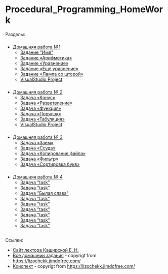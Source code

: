 # Procedural_Programming_HomeWork

Разделы:
###
* [Домашняя работа №1](HomeWork_1)
    - [Задание "Имя"](HomeWork_1/task_name)
    - [Задание «Арифметика»](HomeWork_1/task_arithmetic)
    - [Задание «Уравнение»](HomeWork_1/task_equation)
    - [Задание «Еще уравнение»](HomeWork_1/task_quadratic_equation)
    - [Задание «Лампа со шторой»](HomeWork_1/task_lamp_with_curtain)
    - [VisualStudio Project]()

###
 * [Домашняя работа № 2](HomeWork_2)
    - [Задача «Конус»](HomeWork_2/task_truncated_cone)
    - [Задача «Разветвление»](HomeWork_2/task_branching)
    - [Задача «Функция»](HomeWork_2/task_function)
    - [Задача «Порядок»](HomeWork_2/task_order)
    - [Задача «Табуляция»](HomeWork_2/task_tabulation)
    - [VisualStudio Project](HomeWork_2/VisualStudio_Homework_2)
    
###
 - [Домашняя работа № 3](HomeWork_3)
    - [Задача «Заем»](HomeWork_3/task_loan)
    - [Задача «Ссуда»](HomeWork_3/task_finding_loan_interest/)
    - [Задача «Копирование файла»](HomeWork_3/task_copy_file/)
    - [Задача «Фильтр»](HomeWork_3/task_filter/)
    - [Задача «Сортировка букв»](HomeWork_3/task_sorting_letters/)

###
 - [Домашняя работа № 4](HomeWork_4)
    - [Задача "task"](HomeWork_4/task_)
    - [Задача "task"](HomeWork_4/task_)
    - [Задача "Былая слава"](HomeWork_4/task_old_glory)
    - [Задача "task"](HomeWork_4/task_)
    - [Задача "task"](HomeWork_4/task_)
    - [Задача "task"](HomeWork_4/task_)
    - [Задача "task"](HomeWork_4/task_)
    - [Задача "task"](HomeWork_4/task_)
    - [Задача "task"](HomeWork_4/task_)

##
Ссылки:

 - [Сайт лектора Каширской Е. Н.](https://lizochekk.jimdofree.com/)
 - [Все домашнии задания](ReferenceMaterial/ALL_HOMEWORKS.pdf) \- copyrigt from <https://lizochekk.jimdofree.com/>
 - [Конспект](ReferenceMaterial/ABSTRACT.pdf) \- copyrigt from <https://lizochekk.jimdofree.com/>
